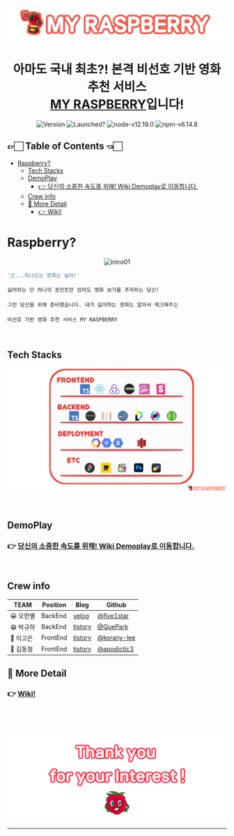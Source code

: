 <p align="center">
<img alt="logo" src="https://github.com/codestates/myRaspberry_client/blob/main/image_for_README/logos/prod_logo_b.png?raw=true" width="500px"/>
</p>

<h1 align="center">아마도 국내 최초?! 본격 비선호 기반 영화 추천 서비스 <br><a href="https://myraspberry.shop">MY RASPBERRY</a>입니다!</h1>

<p align="center">
<img alt="Version" src="https://img.shields.io/badge/version-1.0.0-blue.svg?cacheSeconds=2592000" />

<img alt="Launched?" src="https://img.shields.io/badge/Maintained%3F-yes!-green.svg" />
<img alt="node-v12.19.0" src="https://img.shields.io/badge/node-v14.15.1 LTS-3f72af" />
<img alt="npm-v6.14.8" src="https://img.shields.io/badge/npm-v6.14.8-aa96da" />

## 👉🏻 Table of Contents 👈🏻

- [Raspberry? <a id="index01"></a>](#raspberry-)
  - [Tech Stacks <a id="index02"></a>](#tech-stacks-)
  - [DemoPlay <a id="index03"></a>](#demoplay-)
    - [👉 당신의 소중한 속도를 위해! Wiki Demoplay로 이동합니다.](#-당신의-소중한-속도를-위해-wiki-demoplay로-이동합니다)
  - [Crew info <a id="index04"></a>](#crew-info-)
  - [📃 More Detail <a id="index05"></a>](#-more-detail-)
    - [👉 Wiki!](#-wiki)

# Raspberry? <a id="index01"></a>

<p align="center">
<img alt="intro01" src="https://github.com/codestates/myRaspberry_client/blob/main/image_for_README/gifs/introduce.gif?raw=true" width="600px"/>
</p>

```sh
'으...피나오는 영화는 싫어!'

싫어하는 단 하나의 포인트만 있어도 영화 보기를 주저하는 당신!

그런 당신을 위해 준비했습니다. 내가 싫어하는 영화는 알아서 체크해주는

비선호 기반 영화 추천 서비스 MY RASPBERRY

```

>

<br />

## Tech Stacks <a id="index02"></a>

<p align="center">
<img alt="techStacks" src="https://github.com/codestates/myRaspberry_client/blob/main/image_for_README/bodys/stacks.png?raw=true" width="800px"/>
</p>

<br />

## DemoPlay <a id="index03"></a>

>

### 👉 [당신의 소중한 속도를 위해! Wiki Demoplay로 이동합니다.](https://github.com/codestates/myRaspberry_client/wiki/Final-Web-View)

>

<br />

## Crew info <a id="index04"></a>

| TEAM      | Position | Blog                                     | Github                                       |
| --------- | -------- | ---------------------------------------- | -------------------------------------------- |
| 😀 오한별 | BackEnd  | [velog](https://velog.io/@five1star)     | [@five1star](https://github.com/five1star)   |
| 😁 박규하 | BackEnd  | [tistory](https://dev-gp.tistory.com/)   | [@QuePark](https://github.com/QuePark)       |
| 🤗 이고은 | FrontEnd | [tistory](https://chacha73.tistory.com/) | [@korany-lee](https://github.com/korany-lee) |
| 🤗 김동철 | FrontEnd | [tistory](http://codiing.tistory.com/)   | [@apodictic3](https://github.com/apodictic3) |

## 📃 More Detail <a id="index05"></a>

### 👉 [Wiki!](https://github.com/codestates/myRaspberry_client/wiki)

<br />
<br />
<br />

<p align="center">
<img alt="logo" src="https://github.com/codestates/myRaspberry_client/blob/main/image_for_README/bodys/page_done.png?raw=true" width="500px"/>
</p>
<hr>
